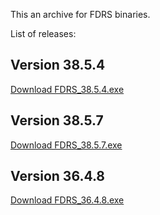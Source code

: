 This an archive for FDRS binaries. 

List of releases:

## Version 38.5.4
[Download FDRS_38.5.4.exe](https://github.com/nitrobass24/FDRS-Archive/releases/tag/v38.5.4)

## Version 38.5.7
[Download FDRS_38.5.7.exe](https://github.com/nitrobass24/FDRS-Archive/releases/tag/v38.5.7)

## Version 36.4.8
[Download FDRS_36.4.8.exe](https://github.com/nitrobass24/FDRS-Archive/releases/tag/v36.4.8)
